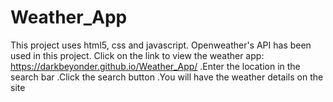 # Weather_App
This project uses html5, css and javascript.
Openweather's API has been used in this project.
Click on the link to view the weather app:
https://darkbeyonder.github.io/Weather_App/
.Enter the location in the search bar
.Click the search button
.You will have the weather details on the site 
